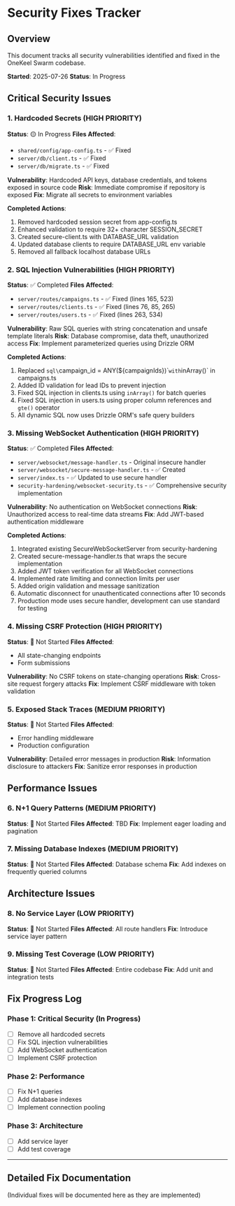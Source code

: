 # Security Fixes Tracker

## Overview
This document tracks all security vulnerabilities identified and fixed in the OneKeel Swarm codebase.

**Started**: 2025-07-26
**Status**: In Progress

## Critical Security Issues

### 1. Hardcoded Secrets (HIGH PRIORITY)
**Status**: 🟡 In Progress
**Files Affected**: 
- `shared/config/app-config.ts` - ✅ Fixed
- `server/db/client.ts` - ✅ Fixed
- `server/db/migrate.ts` - ✅ Fixed

**Vulnerability**: Hardcoded API keys, database credentials, and tokens exposed in source code
**Risk**: Immediate compromise if repository is exposed
**Fix**: Migrate all secrets to environment variables

**Completed Actions**:
1. Removed hardcoded session secret from app-config.ts
2. Enhanced validation to require 32+ character SESSION_SECRET
3. Created secure-client.ts with DATABASE_URL validation
4. Updated database clients to require DATABASE_URL env variable
5. Removed all fallback localhost database URLs

### 2. SQL Injection Vulnerabilities (HIGH PRIORITY)
**Status**: ✅ Completed
**Files Affected**:
- `server/routes/campaigns.ts` - ✅ Fixed (lines 165, 523)
- `server/routes/clients.ts` - ✅ Fixed (lines 76, 85, 265)
- `server/routes/users.ts` - ✅ Fixed (lines 263, 534)

**Vulnerability**: Raw SQL queries with string concatenation and unsafe template literals
**Risk**: Database compromise, data theft, unauthorized access
**Fix**: Implement parameterized queries using Drizzle ORM

**Completed Actions**:
1. Replaced `sql\`campaign_id = ANY(${campaignIds})\`` with `inArray()` in campaigns.ts
2. Added ID validation for lead IDs to prevent injection
3. Fixed SQL injection in clients.ts using `inArray()` for batch queries
4. Fixed SQL injection in users.ts using proper column references and `gte()` operator
5. All dynamic SQL now uses Drizzle ORM's safe query builders

### 3. Missing WebSocket Authentication (HIGH PRIORITY)
**Status**: ✅ Completed
**Files Affected**:
- `server/websocket/message-handler.ts` - Original insecure handler
- `server/websocket/secure-message-handler.ts` - ✅ Created
- `server/index.ts` - ✅ Updated to use secure handler
- `security-hardening/websocket-security.ts` - ✅ Comprehensive security implementation

**Vulnerability**: No authentication on WebSocket connections
**Risk**: Unauthorized access to real-time data streams
**Fix**: Add JWT-based authentication middleware

**Completed Actions**:
1. Integrated existing SecureWebSocketServer from security-hardening
2. Created secure-message-handler.ts that wraps the secure implementation
3. Added JWT token verification for all WebSocket connections
4. Implemented rate limiting and connection limits per user
5. Added origin validation and message sanitization
6. Automatic disconnect for unauthenticated connections after 10 seconds
7. Production mode uses secure handler, development can use standard for testing

### 4. Missing CSRF Protection (HIGH PRIORITY)
**Status**: 🔴 Not Started
**Files Affected**:
- All state-changing endpoints
- Form submissions

**Vulnerability**: No CSRF tokens on state-changing operations
**Risk**: Cross-site request forgery attacks
**Fix**: Implement CSRF middleware with token validation

### 5. Exposed Stack Traces (MEDIUM PRIORITY)
**Status**: 🔴 Not Started
**Files Affected**:
- Error handling middleware
- Production configuration

**Vulnerability**: Detailed error messages in production
**Risk**: Information disclosure to attackers
**Fix**: Sanitize error responses in production

## Performance Issues

### 6. N+1 Query Patterns (MEDIUM PRIORITY)
**Status**: 🔴 Not Started
**Files Affected**: TBD
**Fix**: Implement eager loading and pagination

### 7. Missing Database Indexes (MEDIUM PRIORITY)
**Status**: 🔴 Not Started
**Files Affected**: Database schema
**Fix**: Add indexes on frequently queried columns

## Architecture Issues

### 8. No Service Layer (LOW PRIORITY)
**Status**: 🔴 Not Started
**Files Affected**: All route handlers
**Fix**: Introduce service layer pattern

### 9. Missing Test Coverage (LOW PRIORITY)
**Status**: 🔴 Not Started
**Files Affected**: Entire codebase
**Fix**: Add unit and integration tests

## Fix Progress Log

### Phase 1: Critical Security (In Progress)
- [ ] Remove all hardcoded secrets
- [ ] Fix SQL injection vulnerabilities
- [ ] Add WebSocket authentication
- [ ] Implement CSRF protection

### Phase 2: Performance
- [ ] Fix N+1 queries
- [ ] Add database indexes
- [ ] Implement connection pooling

### Phase 3: Architecture
- [ ] Add service layer
- [ ] Add test coverage

---

## Detailed Fix Documentation

(Individual fixes will be documented here as they are implemented)